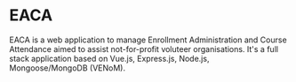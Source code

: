 # EACA
EACA is a web application to manage Enrollment Administration and Course Attendance aimed to assist not-for-profit voluteer organisations. It's a full stack application based on Vue.js, Express.js, Node.js, Mongoose/MongoDB (VENoM).
